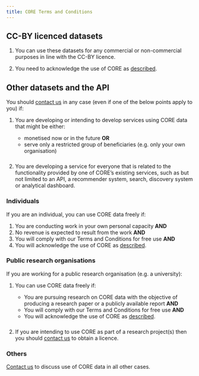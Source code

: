 ```yaml
---
title: CORE Terms and Conditions
---
```


<!-- <p>By using this service you are agreeing to the following usage criteria.</p> -->

<style>
  ol p + ol, ol p + ul, ul p + ol, ul p + ul {
    margin-bottom: 1.5rem;
  }
</style>


## CC-BY licenced datasets

1.  You can use these datasets for any commercial or non-commercial
    purposes in line with the&nbsp;CC-BY licence.

2.  You need to acknowledge the use of CORE as [described](/acknowledge).


## Other datasets and the API

You should [contact us](mailto:th%65%74eam%40c%6fr%65%2eac%2eu%6b)
in any case (even if one of the below points apply to you) if:

1.  You are developing or intending to develop services using
    CORE data that might be either:

    - monetised now or in the future <b>OR</b>
    - serve only a restricted group of beneficiaries&nbsp;(e.g.&nbsp;only
      your own organisation)

2.  You are developing a service for everyone that is related to
    the functionality provided by one of CORE’s existing services,
    such as but not limited to an API, a recommender system,
    search, discovery system or analytical dashboard.

### Individuals

If you are an individual, you can use CORE data freely if:

1.  You are conducting work in your own personal
    capacity <b>AND</b>
2.  No revenue is expected to result from
    the work <b>AND</b>
3.  You will comply with our Terms and Conditions
    for free use <b>AND</b>
4.  You will acknowledge the use of CORE as [described](/acknowledge).


### Public research organisations

If you are working for a public research
organisation&nbsp;(e.g.&nbsp;a&nbsp;university):

1.  You can use CORE data freely if:

    - You are pursuing research on CORE data with
      the objective of producing a research paper or
      a publicly available report <b>AND</b>
    - You will comply with our Terms and Conditions
      for free use <b>AND</b>
    - You will acknowledge the use of CORE as [described](/acknowledge).

2.  If you are intending to use CORE as part of
    a research project(s) then you should 
    [contact us](mailto:th%65%74eam%40c%6fr%65%2eac%2eu%6b)
    to obtain a licence.

### Others

[Contact us](mailto:th%65%74eam%40c%6fr%65%2eac%2eu%6b)
to discuss use of CORE data in all other cases.

</section>
